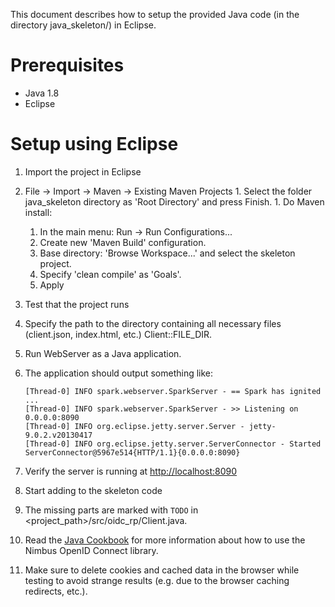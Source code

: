 This document describes how to setup the provided Java code
(in the directory java_skeleton/) in Eclipse.


# Prerequisites

* Java 1.8
* Eclipse


# Setup using Eclipse

1. Import the project in Eclipse
  1. File -> Import -> Maven -> Existing Maven Projects
    1. Select the folder java_skeleton directory as 'Root Directory' and
         press Finish.
    1. Do Maven install:
        1. In the main menu: Run -> Run Configurations...
        1. Create new 'Maven Build' configuration.
        1. Base directory: 'Browse Workspace...' and select the skeleton project.
        1. Specify 'clean compile' as 'Goals'.
        1. Apply

1. Test that the project runs
  1. Specify the path to the directory containing all necessary files (client.json, index.html, etc.) Client::FILE_DIR.
  1. Run WebServer as a Java application.
  1. The application should output something like:

         [Thread-0] INFO spark.webserver.SparkServer - == Spark has ignited ...
         [Thread-0] INFO spark.webserver.SparkServer - >> Listening on 0.0.0.0:8090
         [Thread-0] INFO org.eclipse.jetty.server.Server - jetty-9.0.2.v20130417
         [Thread-0] INFO org.eclipse.jetty.server.ServerConnector - Started ServerConnector@5967e514{HTTP/1.1}{0.0.0.0:8090}

  1. Verify the server is running at [http://localhost:8090](http://localhost:8090)

3. Start adding to the skeleton code
  1. The missing parts are marked with ``TODO`` in
       <project_path>/src/oidc_rp/Client.java.
  1. Read the [Java Cookbook](java_skeleton/doc/doc.md) for more information
       about how to use the Nimbus OpenID Connect library.
  1. Make sure to delete cookies and cached data in the browser while
       testing to avoid strange results (e.g. due to the browser caching
       redirects, etc.).
